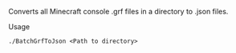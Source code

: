 Converts all Minecraft console .grf files in a directory to .json files. 

Usage
```
./BatchGrfToJson <Path to directory>
```
